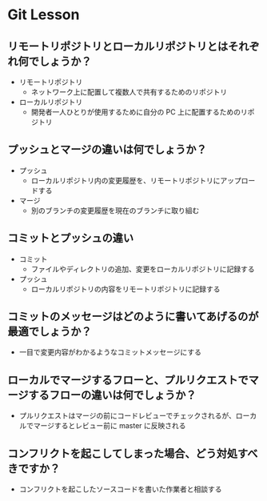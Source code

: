 # Git Lesson

## リモートリポジトリとローカルリポジトリとはそれぞれ何でしょうか？

- リモートリポジトリ
  - ネットワーク上に配置して複数人で共有するためのリポジトリ
- ローカルリポジトリ
  - 開発者一人ひとりが使用するために自分の PC 上に配置するためのリポジトリ

## プッシュとマージの違いは何でしょうか？

- プッシュ
  - ローカルリポジトリ内の変更履歴を、リモートリポジトリにアップロードする
- マージ
  - 別のブランチの変更履歴を現在のブランチに取り組む

## コミットとプッシュの違い

- コミット
  - ファイルやディレクトリの追加、変更をローカルリポジトリに記録する
- プッシュ
  - ローカルリポジトリの内容をリモートリポジトリに記録する

## コミットのメッセージはどのように書いてあげるのが最適でしょうか？

- 一目で変更内容がわかるようなコミットメッセージにする

## ローカルでマージするフローと、プルリクエストでマージするフローの違いは何でしょうか？

- プルリクエストはマージの前にコードレビューでチェックされるが、ローカルでマージするとレビュー前に master に反映される

## コンフリクトを起こしてしまった場合、どう対処すべきですか？

- コンフリクトを起こしたソースコードを書いた作業者と相談する
